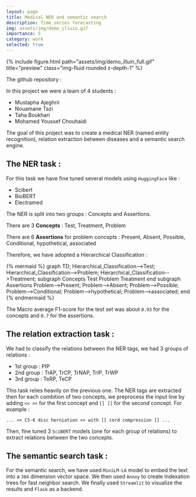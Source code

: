 ```yaml
---
layout: page
title: Medical NER and semantic search
description: Time series forecasting
img: assets/img/demo_illuin.gif
importance: 5
category: work
selected: true
---
```


<div class="row">
    <div class="col-sm mt-3 mt-md-0">
        {% include figure.html path="assets/img/demo_illuin_full.gif" title="preview" class="img-fluid rounded z-depth-1" %}
    </div>
</div>


The github repository : 
<div style= "text-align: center;">
    <div class="github-card" data-github="Mustapha-AJEGHRIR"  data-repo="medical_txt_parser" data-height="" data-theme=""></div>
    <script src="//cdn.jsdelivr.net/github-cards/latest/widget.js"></script>
</div>


In this project we were a team of 4 students : 
- Mustapha Ajeghrir
- Nouamane Tazi
- Taha Boukhari
- Mohamed Youssef Chouhaidi

The goal of this project was to create a medical NER (named entity recognition), relation extraction between diseases and a semantic search engine.

## The NER task :
For this task we have fine tuned several models using `HuggingFace` like :
- Scibert
- BioBERT
- Electramed

The NER is split into two groups : Concepts and Assertions.

There are 3 **Concepts** : Test, Treatment, Problem

There are 6 **Assertions** for problem concepts : Present, Absent, Possible, Conditional, hypothetical, associated

Therefore, we have adopted a Hierarchical Classification :

{% mermaid %}
graph TD;
    Hierarchical_Classification-->Test;
    Hierarchical_Classification-->Problem;
    Hierarchical_Classification-->Treatment;
    subgraph Concepts
    Test
    Problem
    Treatment
    end
    subgraph Assertions
    Problem-->Present;
    Problem-->Absent;
    Problem-->Possible;
    Problem-->Conditional;
    Problem-->hypothetical;
    Problem-->associated;
    end
{% endmermaid %}

The Macro average F1-score for the test set was about `0.93` for the concepts and `0.7` for the assertions.
## The relation extraction task :
We had to classify the relations between the NER tags, we had 3 groups of relations : 
- 1st group : PIP
- 2nd group : TrAP, TrCP, TrNAP, TrIP, TrWP
- 3rd group : TeRP, TeCP

This task relies heavily on the previous one. The NER tags are extracted then for each combition of two concepts, we preprocess the input line by adding `<< >>` for the first concept and `[[ ]]` for the second concept. For example :

    ... << C5-6 disc herniation >> with [[ cord compression ]] ...

Then, fine tuned 3 `SciBERT` models (one for each group of relations) to extract relations between the two concepts.


## The semantic search task :
For the semantic search, we have used `MiniLM-L6` model to embed the text into a `384` dimension vector space. We then used `Annoy` to create Indexation trees for fast neighbor search. We finally used `Streamlit` to visualize the results and `Flask` as a backend.